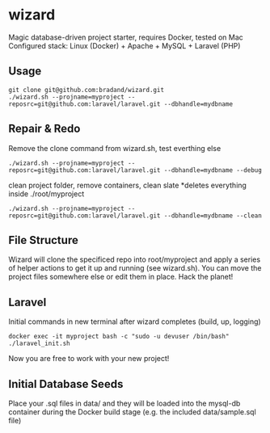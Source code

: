 # wizard
Magic database-driven project starter, requires Docker, tested on Mac
Configured stack: Linux (Docker) + Apache + MySQL + Laravel (PHP)
## Usage
```
git clone git@github.com:bradand/wizard.git
./wizard.sh --projname=myproject --reposrc=git@github.com:laravel/laravel.git --dbhandle=mydbname
```
## Repair & Redo
Remove the clone command from wizard.sh, test everthing else
```
./wizard.sh --projname=myproject --reposrc=git@github.com:laravel/laravel.git --dbhandle=mydbname --debug
```
clean project folder, remove containers, clean slate *deletes everything inside ./root/myproject
```
./wizard.sh --projname=myproject --reposrc=git@github.com:laravel/laravel.git --dbhandle=mydbname --clean
```
## File Structure
Wizard will clone the specificed repo into root/myproject and apply a series of helper actions to get it up and running (see wizard.sh). You can move the project files somewhere else or edit them in place. Hack the planet!
## Laravel
Initial commands in new terminal after wizard completes (build, up, logging)
```
docker exec -it myproject bash -c "sudo -u devuser /bin/bash"
./laravel_init.sh
```
Now you are free to work with your new project!
## Initial Database Seeds
Place your .sql files in data/ and they will be loaded into the mysql-db container during the Docker build stage (e.g. the included data/sample.sql file)